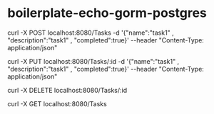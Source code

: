 # boilerplate-echo-gorm-postgres

curl -X POST localhost:8080/Tasks    -d '{"name":"task1" , "description":"task1" , "completed":true}'   --header "Content-Type: application/json"



curl -X PUT localhost:8080/Tasks/:id -d '{"name":"task1" , "description":"task1" , "completed":true}'   --header "Content-Type: application/json"


curl -X DELETE localhost:8080/Tasks/:id


curl -X GET localhost:8080/Tasks
